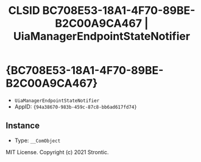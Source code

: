 ﻿---
title: "CLSID BC708E53-18A1-4F70-89BE-B2C00A9CA467 | UiaManagerEndpointStateNotifier"
excerpt: What is COM-Object CLSID BC708E53-18A1-4F70-89BE-B2C00A9CA467?
---

# {BC708E53-18A1-4F70-89BE-B2C00A9CA467}

* `UiaManagerEndpointStateNotifier`
* AppID: `{94a38670-983b-459c-87c8-bb6ad617fd74}`

## Instance

* Type: `__ComObject`

MIT License. Copyright (c) 2021 Strontic.


